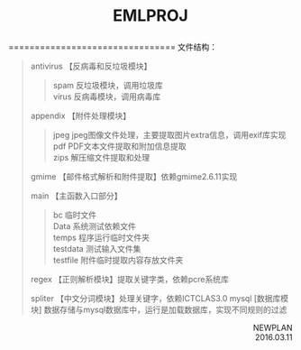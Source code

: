 # <p align="center">EMLPROJ</p>
================================
文件结构：
>antivirus 【反病毒和反垃圾模块】
>>spam 反垃圾模块，调用垃圾库</br> 
>>virus 反病毒模块，调用病毒库
>
>appendix 【附件处理模块】
>>jpeg jpeg图像文件处理，主要提取图片extra信息，调用exif库实现</br> 
>>pdf PDF文本文件提取和附加信息提取</br> 
>>zips 解压缩文件提取和处理</br> 
>
>gmime 【邮件格式解析和附件提取】依赖gmime2.6.11实现
>
>main 【主函数入口部分】
>>bc 临时文件</br> 
>>Data 系统测试依赖文件</br> 
>>temps 程序运行临时文件夹</br>
>>testdata 测试输入文件集</br>
>>testfile 附件临时提取内容存放文件夹</br>
>
>regex 【正则解析模块】提取关键字类，依赖pcre系统库
>
>spliter 【中文分词模块】处理关键字，依赖ICTCLAS3.0
>mysql  [数据库模块] 数据存储与mysql数据库中，运行是加载数据库，实现不同规则的过滤


<p align="right">NEWPLAN </br>2016.03.11</p>
